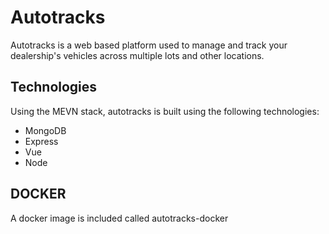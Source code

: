 # Autotracks
Autotracks is a web based platform used to manage and track your dealership's vehicles across multiple lots and other locations. 

## Technologies
Using the MEVN stack, autotracks is built using the following technologies:
- MongoDB
- Express
- Vue
- Node

## DOCKER
A docker image is included called autotracks-docker
